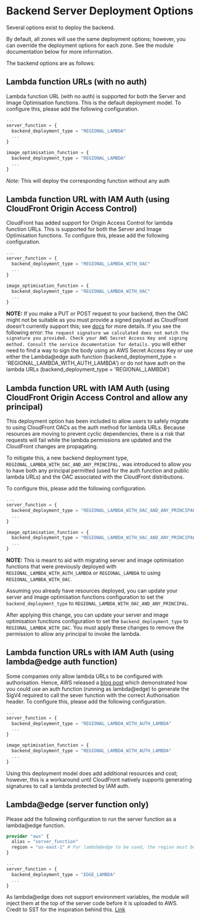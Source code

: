 # Backend Server Deployment Options

Several options exist to deploy the backend.

By default, all zones will use the same deployment options; however, you can override the deployment options for each zone. See the module documentation below for more information.

The backend options are as follows:

## Lambda function URLs (with no auth)

Lambda function URL (with no auth) is supported for both the Server and Image Optimisation functions. This is the default deployment model. To configure this, please add the following configuration.

```tf
...
server_function = {
  backend_deployment_type = "REGIONAL_LAMBDA"
  ...
}

image_optimisation_function = {
  backend_deployment_type = "REGIONAL_LAMBDA"
  ...
}
```

_Note:_ This will deploy the corresponding function without any auth

## Lambda function URL with IAM Auth (using CloudFront Origin Access Control)

CloudFront has added support for Origin Access Control for lambda function URLs. This is supported for both the Server and Image Optimisation functions. To configure this, please add the following configuration.

```tf
...
server_function = {
  backend_deployment_type = "REGIONAL_LAMBDA_WITH_OAC"
  ...
}

image_optimisation_function = {
  backend_deployment_type = "REGIONAL_LAMBDA_WITH_OAC"
  ...
}
```

**NOTE:** If you make a PUT or POST request to your backend, then the OAC might not be suitable as you must provide a signed payload as CloudFront doesn't currently support this; see [docs](https://docs.aws.amazon.com/AmazonCloudFront/latest/DeveloperGuide/private-content-restricting-access-to-lambda.html) for more details. If you see the following error: `The request signature we calculated does not match the signature you provided. Check your AWS Secret Access Key and signing method. Consult the service documentation for details.` you will either need to find a way to sign the body using an AWS Secret Access Key or use either the Lambda@edge auth function (backend_deployment_type = 'REGIONAL_LAMBDA_WITH_AUTH_LAMBDA') or do not have auth on the lambda URLs (backend_deployment_type = 'REGIONAL_LAMBDA')

## Lambda function URL with IAM Auth (using CloudFront Origin Access Control and allow any principal)

This deployment option has been included to allow users to safely migrate to using CloudFront OACs as the auth method for lambda URLs. Because resources are moving to prevent cyclic dependencies, there is a risk that requests will fail while the lambda permissions are updated and the CloudFront changes are propagating.

To mitigate this, a new backend deployment type, `REGIONAL_LAMBDA_WITH_OAC_AND_ANY_PRINCIPAL,` was introduced to allow you to have both any principal permitted (used for the auth function and public lambda URLs) and the OAC associated with the CloudFront distributions.

To configure this, please add the following configuration.

```tf
...
server_function = {
  backend_deployment_type = "REGIONAL_LAMBDA_WITH_OAC_AND_ANY_PRINCIPAL"
  ...
}

image_optimisation_function = {
  backend_deployment_type = "REGIONAL_LAMBDA_WITH_OAC_AND_ANY_PRINCIPAL"
  ...
}
```

**NOTE:** This is meant to aid with migrating server and image optimisation functions that were previously deployed with `REGIONAL_LAMBDA_WITH_AUTH_LAMBDA` or `REGIONAL_LAMBDA` to using `REGIONAL_LAMBDA_WITH_OAC`.

Assuming you already have resources deployed, you can update your server and image optimisation functions configuration to set the `backend_deployment_type` to `REGIONAL_LAMBDA_WITH_OAC_AND_ANY_PRINCIPAL`.

After applying this change, you can update your server and image optimisation functions configuration to set the `backend_deployment_type` to `REGIONAL_LAMBDA_WITH_OAC`. You must apply these changes to remove the permission to allow any principal to invoke the lambda.

## Lambda function URLs with IAM Auth (using lambda@edge auth function)

Some companies only allow lambda URLs to be configured with authorisation. Hence, AWS released a [blog post](https://aws.amazon.com/blogs/compute/protecting-an-aws-lambda-function-url-with-amazon-cloudfront-and-lambdaedge/) which demonstrated how you could use an auth function (running as lambda@edge) to generate the SigV4 required to call the sever function with the correct Authorisation header. To configure this, please add the following configuration.

```tf
...
server_function = {
  backend_deployment_type = "REGIONAL_LAMBDA_WITH_AUTH_LAMBDA"
  ...
}

image_optimisation_function = {
  backend_deployment_type = "REGIONAL_LAMBDA_WITH_AUTH_LAMBDA"
  ...
}
```

Using this deployment model does add additional resources and cost; however, this is a workaround until CloudFront natively supports generating signatures to call a lambda protected by IAM auth.

## Lambda@edge (server function only)

Please add the following configuration to run the server function as a lambda@edge function.

```tf
provider "aws" {
  alias = "server_function"
  region = "us-east-1" # For lambda@edge to be used, the region must be set to us-east-1
}

...
server_function = {
  backend_deployment_type = "EDGE_LAMBDA"
  ...
}
```

As lambda@edge does not support environment variables, the module will inject them at the top of the server code before it is uploaded to AWS. Credit to SST for the inspiration behind this. [Link](https://github.com/sst/sst/blob/3b792053d90c49d9ca693308646a3389babe9ceb/packages/sst/src/constructs/EdgeFunction.ts#L193)
